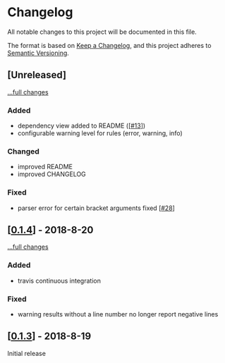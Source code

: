 # Changelog
All notable changes to this project will be documented in this file.

The format is based on [Keep a Changelog](https://keepachangelog.com/en/1.0.0/),
and this project adheres to [Semantic Versioning](https://semver.org/spec/v2.0.0.html).

## [Unreleased]
[...full changes](https://github.com/DaelDe/cmake_check/compare/v0.1.4...master)

### Added
- dependency view added to README ([[#13](https://github.com/DaelDe/cmake_check/issues/13)])
- configurable warning level for rules (error, warning, info)

### Changed
- improved README
- improved CHANGELOG

### Fixed
- parser error for certain bracket arguments fixed [[#28](https://github.com/DaelDe/cmake_check/issues/28)]

## [[0.1.4](https://github.com/DaelDe/cmake_check/releases/tag/v0.1.4)] - 2018-8-20
[...full changes](https://github.com/DaelDe/cmake_check/compare/v0.1.3...v0.1.4)

### Added
- travis continuous integration

### Fixed
- warning results without a line number no longer report negative lines

## [[0.1.3](https://github.com/DaelDe/cmake_check/releases/tag/v0.1.3)] - 2018-8-19

Initial release
